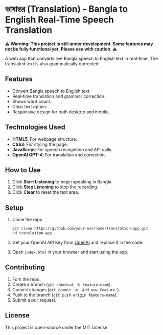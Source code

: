 # ভাষান্তর (Translation) - Bangla to English Real-Time Speech Translation

**⚠️ Warning: This project is still under development. Some features may not be fully functional yet. Please use with caution. ⚠️**

A web app that converts live Bangla speech to English text in real-time. The translated text is also grammatically corrected.

## Features

- Convert Bangla speech to English text.
- Real-time translation and grammar correction.
- Shows word count.
- Clear text option.
- Responsive design for both desktop and mobile.

## Technologies Used

- **HTML5**: For webpage structure.
- **CSS3**: For styling the page.
- **JavaScript**: For speech recognition and API calls.
- **OpenAI GPT-4**: For translation and correction.

## How to Use

1. Click **Start Listening** to begin speaking in Bangla.
2. Click **Stop Listening** to stop the recording.
3. Click **Clear** to reset the text area.

## Setup

1. Clone the repo:
    ```bash
    git clone https://github.com/your-username/translation-app.git
    cd translation-app
    ```
2. Get your OpenAI API Key from [OpenAI](https://platform.openai.com/account/api-keys) and replace it in the code.

3. Open `index.html` in your browser and start using the app.

## Contributing

1. Fork the repo.
2. Create a branch (`git checkout -b feature-name`).
3. Commit changes (`git commit -m 'Add new feature'`).
4. Push to the branch (`git push origin feature-name`).
5. Submit a pull request.

## License

This project is open-source under the MIT License.
